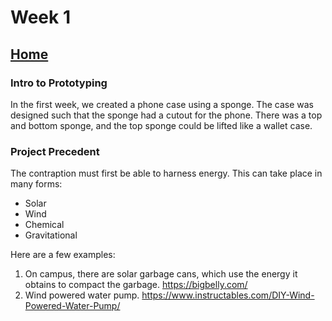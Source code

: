 # Week 1

## [Home](https://dtxiong.github.io/rapid-prototyping/)

### Intro to Prototyping

In the first week, we created a phone case using a sponge. The case was designed such that the sponge had a cutout for the phone. There was a top and bottom sponge, and the top sponge could be lifted like a wallet case. 


### Project Precedent 

The contraption must first be able to harness energy. This can take place in many forms:
- Solar
- Wind
- Chemical
- Gravitational

Here are a few examples:
1. On campus, there are solar garbage cans, which use the energy it obtains to compact the garbage. https://bigbelly.com/
2. Wind powered water pump. https://www.instructables.com/DIY-Wind-Powered-Water-Pump/
